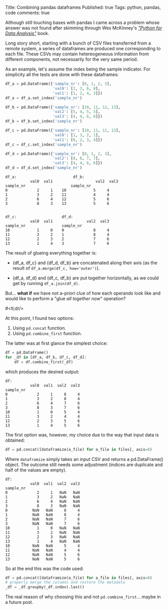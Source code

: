 Title: Combining pandas dataframes
Published: true
Tags: python, pandas, code
comments: true

Although still touching bases with pandas I came across a problem whose
answer was not found after skimming through Wes McKinney's [_"Python for Data
 Analysis"_](http://www.bookdepository.com/Python-for-Data-Analysis-Wes-McKinney/9781449319793)
book.

Long story short, starting with a bunch of CSV files transferred from a remote
system, a series of dataframes are produced one corresponding to each file.
These CSVs may contain hetereogeneous information from different components,
not necessarily for the very same period.

As an example, let's assume the index being the sample indicator. For simplicity
all the tests are done with these dataframes:


```python
df_a = pd.DataFrame({'sample_nr': [0, 1, 2, 3],
                     'val0': [2, 3, 6, 8],
                     'val1': [1, 2, 4, 3]})
df_a = df_a.set_index('sample_nr')

df_b = pd.DataFrame({'sample_nr': [10, 11, 12, 13],
                     'val2': [5, 4, 5, 5],
                     'val3': [4, 4, 6, 6]})
df_b = df_b.set_index('sample_nr')

df_c = pd.DataFrame({'sample_nr': [10, 11, 12, 13],
                     'val0': [1, 3, 2, 1],
                     'val1': [0, 2, 3, 4]})
df_c = df_c.set_index('sample_nr')

df_d = pd.DataFrame({'sample_nr': [0, 1, 2, 3],
                     'val2': [8, 8, 7, 7],
                     'val3': [4, 4, 6, 6]})
df_d = df_d.set_index('sample_nr')
```


    df_a:                         df_b:
               val0  val1                   val2  val3
    sample_nr                    sample_nr  
    0             2     1    10            5     4
    1             3     2    11            4     4
    2             6     4    12            5     6
    3             8     3    13            5     6


    df_c:                    df_d:
               val0  val1               val2  val3
    sample_nr                sample_nr
    10            1     0    0             8     4
    11            3     2    1             8     4
    12            2     3    2             7     6
    13            1     4    3             7     6



The result of glueing everything together is:

- {df_a, df_c} and {df_d, df_b} are concatenated along their axis (as the result
of `df_a.merge(df_c, how='outer')`).

- {df_a, df_d} and {df_c, df_b} are put together horizontally, as we could get
by running `df_a.join(df_d)`.


But... **what if** we have not a-priori clue of how each operands look like and
would like to perform a "glue *all together now*" operation?

#&lt;tl;dr/&gt;

At this point, I found two options:

1. Using `pd.concat` function.
2. Using `pd.combine_first` function.

The latter was at first glance the simplest choice:

```python
df = pd.DataFrame()
for _df in [df_a, df_b, df_c, df_d]:
    df = df.combine_first(_df)
```

which produces the desired output:

    df:
               val0  val1  val2  val3
    sample_nr
    0             2     1     8     4
    1             3     2     8     4
    2             6     4     7     6
    3             8     3     7     6
    10            1     0     5     4
    11            3     2     4     4
    12            2     3     5     6
    13            1     4     5     6


The first option was, however, my choice due to the way that input data is
obtained:

```python
df = pd.concat([dataframize(a_file) for a_file in files], axis=0)
```

Where `dataframize` simply takes an input CSV and returns a pd.DataFrame()
object.
The outcome still needs some adjustment (indices are duplicate and half of the 
values are empty).

    df:
               val0  val1  val2  val3
    sample_nr
    0             2     1   NaN   NaN
    1             3     2   NaN   NaN
    2             6     4   NaN   NaN
    3             8     3   NaN   NaN
    0           NaN   NaN     8     4
    1           NaN   NaN     8     4
    2           NaN   NaN     7     6
    3           NaN   NaN     7     6
    10            1     0   NaN   NaN
    11            3     2   NaN   NaN
    12            2     3   NaN   NaN
    13            1     4   NaN   NaN
    10          NaN   NaN     5     4
    11          NaN   NaN     4     4
    12          NaN   NaN     5     6
    13          NaN   NaN     5     6

So at the end this was the code used:

```python
df = pd.concat([dataframize(a_file) for a_file in files], axis=0)
# properly merge the columns and restore the metadata
_df = _df.groupby(_df.index).last()
```

The real reason of why choosing this and not `pd.combine_first`... maybe
in a future post.

